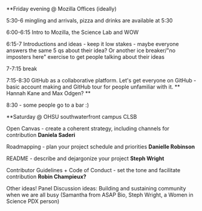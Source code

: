 **Friday evening @ Mozilla Offices (ideally)

5:30-6 mingling and arrivals, pizza and drinks are available at 5:30

6:00-6:15 Intro to Mozilla, the Science Lab and WOW

6:15-7 Introductions and ideas - keep it low stakes - maybe everyone answers the same 5 qs about their idea? Or another ice breaker/"no imposters here" exercise to get people talking about their ideas

7-7:15 break

7:15-8:30 GitHub as a collaborative platform. Let's get everyone on GitHub - basic account making and GitHub tour for people unfamiliar with it. ** Hannah Kane and Max Odgen? **

8:30 - some people go to a bar :)


**Saturday @ OHSU southwaterfront campus CLSB

   Open Canvas - create a coherent strategy, including channels for contribution **Daniela Saderi**
   
   Roadmapping - plan your project schedule and priorities **Danielle Robinson**
   
   README - describe and dejargonize your project **Steph Wright**
   
   Contributor Guidelines + Code of Conduct - set the tone and facilitate contribution **Robin Champieux?**
   
   Other ideas!
   Panel Discussion ideas:
   Building and sustaining community when we are all busy (Samantha from ASAP Bio, Steph Wright, a Women in Science PDX person)
   
